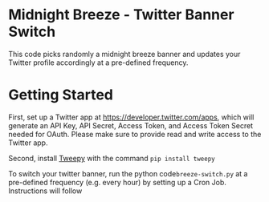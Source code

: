 # Midnight Breeze - Twitter Banner Switch
This code picks randomly a midnight breeze banner and updates your Twitter profile accordingly at a pre-defined frequency.

# Getting Started

First, set up a Twitter app at https://developer.twitter.com/apps, which will generate an API Key, API Secret, Access Token, and Access Token Secret needed for OAuth. Please make sure to provide read and write access to the Twitter app.

Second, install [Tweepy](http://www.tweepy.org/) with the command ```pip install tweepy ```

To switch your twitter banner, run the python code```breeze-switch.py``` at a pre-defined frequency (e.g. every hour) by setting up a Cron Job. Instructions will follow

